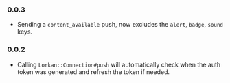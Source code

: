 ### 0.0.3

- Sending a `content_available` push, now excludes the `alert`, `badge`, `sound` keys.

### 0.0.2

- Calling `Lorkan::Connection#push` will automatically check when the auth token was generated and refresh the token if needed.
